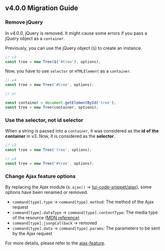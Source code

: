 ## v4.0.0 Migration Guide

### Remove jQuery

In v4.0.0, jQuery is removed. It might cause some errors if you pass a jQuery object as a `container`.

Previously, you can use the jQuery object (`$`) to create an instance.

```javascript
// v3
const tree = new Tree($('#tree'), options);
```

Now, you have to use `selector` or `HTMLElement` as a `container`.

```javascript
// v4
const tree = new Tree('#tree', options);

// or

const container = document.getElementById('tree');
const tree = new Tree(container, options);
```

### Use the selector, not id selector

When a string is passed into a `container`, it was considered as the **id of the container** in v3. Now, it is considered as the **selector**.

```javascript
// v3
const tree = new Tree('tree', options);

// v4
const tree = new Tree('#tree', options);
```

### Change Ajax feature options

By replacing the Ajax module (`$.ajax()` -> [tui-code-snippet/ajax](https://nhn.github.io/tui.code-snippet/2.3.0/ajax)), some options have been renamed or removed.

* `command[type].type` -> `command[type].method`: The method of the Ajax request
* `command[type].dataType` -> `command[type].contentType`: The media type of the resource ([MDN reference](https://developer.mozilla.org/en-US/docs/Web/HTTP/Headers/Content-Type))
* `command[type].jsonpCallback` -> removed
* `command[type].data` -> `command[type].params`: The parameters to be sent by the Ajax request

For more details, please refer to the [ajax-feature](./ajax-feature.md).